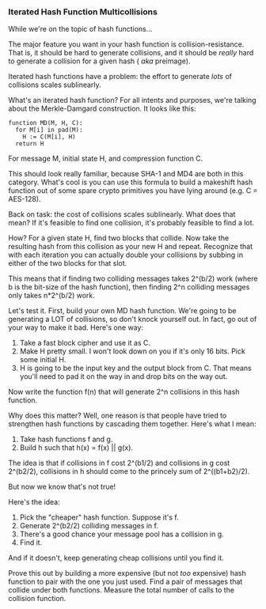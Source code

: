 ### Iterated Hash Function Multicollisions

While we're on the topic of hash functions...

The major feature you want in your hash function is collision-resistance. That
is, it should be hard to generate collisions, and it should be _really_ hard
to generate a collision for a given hash ( _aka_ preimage).

Iterated hash functions have a problem: the effort to generate _lots_ of
collisions scales sublinearly.

What's an iterated hash function? For all intents and purposes, we're talking
about the Merkle-Damgard construction. It looks like this:

    
    
    function MD(M, H, C):
      for M[i] in pad(M):
        H := C(M[i], H)
      return H

For message M, initial state H, and compression function C.

This should look really familiar, because SHA-1 and MD4 are both in this
category. What's cool is you can use this formula to build a makeshift hash
function out of some spare crypto primitives you have lying around (e.g. C =
AES-128).

Back on task: the cost of collisions scales sublinearly. What does that mean?
If it's feasible to find one collision, it's probably feasible to find a lot.

How? For a given state H, find two blocks that collide. Now take the resulting
hash from this collision as your new H and repeat. Recognize that with each
iteration you can actually double your collisions by subbing in either of the
two blocks for that slot.

This means that if finding two colliding messages takes 2^(b/2) work (where b
is the bit-size of the hash function), then finding 2^n colliding messages
only takes n*2^(b/2) work.

Let's test it. First, build your own MD hash function. We're going to be
generating a LOT of collisions, so don't knock yourself out. In fact, go out
of your way to make it bad. Here's one way:

  1. Take a fast block cipher and use it as C.
  2. Make H pretty small. I won't look down on you if it's only 16 bits. Pick some initial H. 
  3. H is going to be the input key and the output block from C. That means you'll need to pad it on the way in and drop bits on the way out. 

Now write the function f(n) that will generate 2^n collisions in this hash
function.

Why does this matter? Well, one reason is that people have tried to strengthen
hash functions by cascading them together. Here's what I mean:

  1. Take hash functions f and g.
  2. Build h such that h(x) = f(x) || g(x).

The idea is that if collisions in f cost 2^(b1/2) and collisions in g cost
2^(b2/2), collisions in h should come to the princely sum of 2^((b1+b2)/2).

But now we know that's not true!

Here's the idea:

  1. Pick the "cheaper" hash function. Suppose it's f.
  2. Generate 2^(b2/2) colliding messages in f.
  3. There's a good chance your message pool has a collision in g.
  4. Find it.

And if it doesn't, keep generating cheap collisions until you find it.

Prove this out by building a more expensive (but not _too_ expensive) hash
function to pair with the one you just used. Find a pair of messages that
collide under both functions. Measure the total number of calls to the
collision function.

